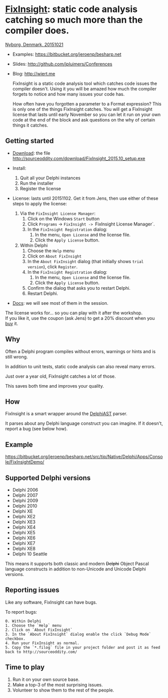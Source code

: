 # [FixInsight](http://sourceoddity.com/fixinsight/): static code analysis catching so much more than the compiler does.

[Nyborg, Denmark, 20151021](http://www.dapug.dk/2015/08/workshop-20.html)

- Examples: <https://bitbucket.org/jeroenp/besharp.net>
- Slides: <http://github.com/jpluimers/Conferences>
- Blog: <http://wiert.me>

     FixInsight is a static code analysis tool which catches code issues the compiler doesn't.
     Using it you will be amazed how much the compiler forgets to notice and how many issues your code has.

     How often have you forgotten a parameter to a Format expression? This is only one of the things FixInsight catches.
     You will get a FixInsight license that lasts until early November so you can let it run on your own code at the end of the block and ask questions on the why of certain things it catches.

## Getting started

- [Download](http://sourceoddity.com/fixinsight/download.html): the file http://sourceoddity.com/download/FixInsight_2015.10_setup.exe

- Install:
    1. Quit all your Delphi instances
    2. Run the installer
    3. Register the license

- License: lasts until 20151102. Get it from Jens, then use either of these steps to apply the license:
    1. Via the `FixInsight License Manager`:
        1. Click on the Windows `Start` button
        2. Click `Programs` -> `FixInsight -> `FixInsight License Manager`.
        3. In the `FixInsight Registration` dialog:
            1. In the menu, `Open License` and the license file.
            2. Click the `Apply License` button.
    2. Within Delphi
        1. Choose the `Help` menu
        2. Click on `About FixInsight`
        3. In the `About FixInsight` dialog (that initially shows `trial version`), click `Register`.
        4. In the `FixInsight Registration` dialog:
            1. In the menu, `Open License` and the license file.
            2. Click the `Apply License` button.
        5. Confirm the dialog that asks you to restart Delphi.
        6. Restart Delphi.

- [Docs](http://sourceoddity.com/fixinsight/doc.html): we will see most of them in the session.

The license works for... so you can play with it after the workshop.  
If you like it, use the coupon (ask Jens) to get a 20% discount when you [buy](http://sourceoddity.com/fixinsight/order.html) it.

## Why

Often a Delphi program compiles without errors, warnings or hints and is still wrong.

In addition to unit tests, static code analysis can also reveal many errors.

Just over a year old, FixInsight catches a lot of those.

This saves both time and improves your quality.

## How

FixInsight is a smart wrapper around the [DelphiAST](https://github.com/RomanYankovsky/DelphiAST) parser.

It parses about any Delphi language construct you can imagine. If it doesn't, report a bug (see below how).

## Example

https://bitbucket.org/jeroenp/besharp.net/src/tip/Native/Delphi/Apps/Console/FixInsightDemo/

## Supported Delphi versions

- Delphi 2006
- Delphi 2007
- Delphi 2009
- Delphi 2010
- Delphi XE
- Delphi XE2
- Delphi XE3
- Delphi XE4
- Delphi XE5
- Delphi XE6
- Delphi XE7
- Delphi XE8
- Delphi 10 Seattle

This means it supports both classic and modern ~~Delphi~~ Object Pascal language constructs in addition to non-Unicode and Unicode Delphi versions.

## Reporting issues

Like any software, FixInsight can have bugs.

To report bugs:

    0. Within Delphi
    1. Choose the `Help` menu
    2. Click on `About FixInsight`
    3. In the `About FixInsight` dialog enable the click `Debug Mode` checkbox.
    4. Run your FixInsight as normal.
    5. Copy the `*.filog` file in your project folder and post it as feed back to http://sourceoddity.com/

## Time to play

1. Run it on your own source base.
2. Make a top-3 of the most surprising issues.
3. Volunteer to show them to the rest of the people.
